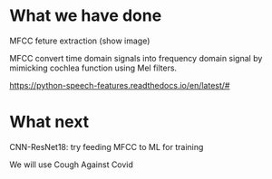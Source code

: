 # What we have done
MFCC feture extraction
(show image)

MFCC convert time domain signals into frequency domain signal by mimicking cochlea function using Mel filters.

https://python-speech-features.readthedocs.io/en/latest/#


# What next
CNN-ResNet18: try feeding MFCC to ML for training 

We will use Cough Against Covid

